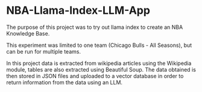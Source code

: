 # NBA-Llama-Index-LLM-App
The purpose of this project was to try out llama index to create an NBA Knowledge Base. <br>

This experiment was limited to one team (Chicago Bulls - All Seasons), but can be run for multiple teams.<br>

In this project data is extracted from wikipedia articles using the Wikipedia module, tables are also extracted using Beautiful Soup. The data obtained is then stored in JSON files and uploaded to a vector database in order to return information from the data using an LLM.
